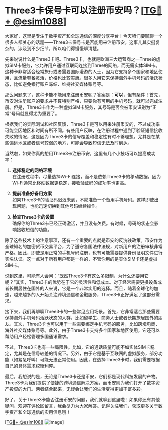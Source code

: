 # Three3卡保号卡可以注册币安吗？[[TG💪+ @esim1088](https://t.me/s/esim1088)]

大家好，这里是专注于数字资产和全球通信的深度分享平台！今天咱们要聊聊一个很多人都关心的话题——Three3卡保号卡是否能用来注册币安。这事儿其实挺复杂的，涉及到不少细节，所以咱们得慢慢聊清楚。

先来说说什么是Three3卡吧。Three3卡，也就是欧洲三大运营商之一Three的虚拟SIM卡服务，它允许用户通过互联网连接到Three的网络，而无需实体SIM卡。这种卡非常适合经常旅行或者需要国际漫游的人士，因为它支持多个国家和地区使用，且流量套餐灵活，价格也比较实惠。很多人用它来保持海外手机号码的活跃状态，比如避免银行账户冻结、维持社交媒体账号等。

那么问题来了，这种卡能不能用来注册币安呢？答案是：**可以**，但有条件！首先，币安对注册账户的要求并不算特别严格，只要你有可用的手机号码，就可以完成注册。但是，Three3卡作为一种虚拟SIM卡服务，其号码是否会被币安识别为“正常”号码就显得尤为重要了。

根据我们的实际测试和社区反馈，Three3卡是可以用来注册币安的，不过成功率可能会因地区和时间有所不同。有些用户反映，在注册过程中遇到了验证短信接收失败的情况，这是因为Three3卡的信号覆盖和稳定性有时不够理想。尤其是在某些偏远地区或者信号较弱的地方，可能会导致短信无法及时到达。

当然啦，如果你真的想用Three3卡注册币安，这里有几个小技巧可以提高成功率：

1. **选择稳定的网络环境**  
   在注册过程中，尽量选择Wi-Fi连接，而不是依赖Three3卡的移动数据。因为Wi-Fi通常比移动数据更稳定，接收验证码的成功率也更高。

2. **提前准备好备用方案**  
   如果Three3卡的验证码迟迟未到，不妨准备一个备用手机号码。这样即使出现问题，也能迅速切换到其他号码继续操作。

3. **检查Three3卡的设置**  
   确保你的Three3卡已经正确激活，并且没有欠费。有时候，号码的状态会影响接收短信的功能。

除了这些技术上的注意事项，还有一个重要的点就是币安的反洗钱政策。币安作为全球知名的加密货币交易平台，为了遵守各国法律法规，对新用户的注册审核非常严格。因此，即使是用正常的手机号码注册，也有可能需要提供身份证明文件进行实名认证。这一点对于所有用户都是一样的，不管你用的是实体SIM卡还是虚拟SIM卡。

说到这里，可能有人会问：“既然Three3卡有这么多限制，为什么还要用它呢？”其实，Three3卡的优势在于它的灵活性和低成本。对于经常需要更换设备或者长期居住在国外的人来说，它是一个非常实用的选择。而且，随着全球化的加速，越来越多的人开始关注跨境通信和金融服务，Three3卡正好满足了这部分需求。

接下来，我们再聊聊Three3卡的一些常见应用场景。首先，它非常适合那些需要保持海外手机号码活跃状态的人群，比如留学生、商务人士或者长期旅居国外的朋友。其次，Three3卡也可以用于一些需要绑定手机号码的服务，比如跨境电商、海外社交媒体账号等。此外，由于Three3卡支持多个国家和地区使用，它还可以帮助用户轻松管理多国通讯需求。

不过，Three3卡也有一些局限性。比如，它的通话质量可能不如实体SIM卡稳定，尤其是在信号较差的情况下。另外，由于它是基于互联网的虚拟服务，部分功能（如紧急呼叫）可能无法正常使用。因此，在选择Three3卡时，我们需要根据自己的具体需求权衡利弊。

最后，我想说的是，无论是Three3卡还是币安，它们都是现代科技发展的产物。Three3卡为我们提供了便捷的跨境通信解决方案，而币安则为我们打开了数字资产投资的大门。两者结合起来，无疑会让我们的生活变得更加丰富多彩。

好了，关于Three3卡能否注册币安的问题，我们就聊到这里啦！如果你还有其他疑问，欢迎在评论区留言，我会尽力为大家解答。记得关注我们，获取更多关于数字资产和全球通信的实用信息哦！

[[TG💪+ @esim1088](https://t.me/s/esim1088) ![Image](https://i.postimg.cc/4NQfJmqS/Snipaste-2025-05-13-00-14-12.png)]